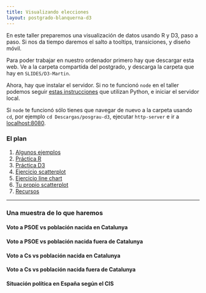 ```yaml
---
title: Visualizando elecciones
layout: postgrado-blanquerna-d3
---
```


En este taller preparemos una visualización de datos usando R y D3, paso a paso. Si nos da tiempo daremos el salto a tooltips, transiciones, y diseño móvil.

Para poder trabajar en nuestro ordenador primero hay que descargar esta web. Ve a la carpeta compartida del postgrado, y descarga la carpeta que hay en `SLIDES/D3-Martin`.

Ahora, hay que instalar el servidor. Si no te funcionó `node` en el taller podemos seguir [estas instrucciones](https://developer.mozilla.org/es/docs/Learn/Common_questions/set_up_a_local_testing_server#Ejecutando_un_servidor_HTTP_local_simple) que utilizan Python, e iniciar el servidor local.

Si `node` te funcionó sólo tienes que navegar de nuevo a la carpeta usando `cd`, por ejemplo `cd Descargas/posgrau-d3`, ejecutar `http-server` e ir a <a href="localhost:8080">localhost:8080</a>.

### El plan

1. [Algunos ejemplos](ejemplos)
2. [Práctica R](r)
3. [Práctica D3](d3)
4. [Ejercicio scatterplot](ejercicio-scatterplot)
5. [Ejercicio line chart](ejercicio-line-chart)
6. [Tu propio scatterplot](tu-scatterplot)
7. [Recursos](recursos)

---

### Una muestra de lo que haremos

<div class="scatters">
<div class="row">
  <h4>Voto a PSOE vs población nacida en Catalunya</h4>
  <div class="scatter-cat" data-party="psoe" data-variable="pct_cat" data-ymin="0.4" data-ymax="1"></div>
</div>

<div class="row">
  <h4>Voto a PSOE vs población nacida fuera de Catalunya</h4>
  <div class="scatter-es" data-party="psoe" data-variable="pct_es" data-ymin="0" data-ymax="0.35"></div>
</div>

<div class="row">
  <h4>Voto a Cs vs población nacida en Catalunya</h4>
  <div class="scatter-cs-cat" data-party="cs" data-variable="pct_cat" data-ymin="0.4" data-ymax="1" data-xmax="25"></div>
</div>

<div class="row">
  <h4>Voto a Cs vs población nacida fuera de Catalunya</h4>
  <div class="scatter-cs-es" data-party="cs" data-variable="pct_es" data-ymin="0" data-ymax="0.35" data-xmax="25"></div>
</div>

</div>

<div>
  <h4>Situación política en España según el CIS</h4>
  <div class="line-chart"></div>
</div>

<script src="/assets/postgrado-blanquerna-d3/javascript/scatterplot_final.js"></script>
<script src="/assets/postgrado-blanquerna-d3/javascript/line_chart_final.js"></script>
<script>
scatter('.scatter-cat');
scatter('.scatter-es');

scatter('.scatter-cs-cat');
scatter('.scatter-cs-es');

lineChart('.line-chart');
</script>
